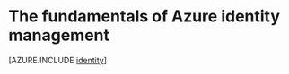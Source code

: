 <properties
    pageTitle="Azure Identity | Azure"
    description="Learn about using Azure Active Directory."
    services="active-directory"
    documentationcenter=".net"
    author="curtand"
    manager="femila"
    editor="" />
<tags
    ms.assetid="30867693-9851-4551-b3d3-df583365207f"
    ms.service="active-directory"
    ms.workload="identity"
    ms.tgt_pltfrm="na"
    ms.devlang="na"
    ms.topic="article"
    ms.date="02/13/2017"
    wacn.date=""
    ms.author="curtand" />

# The fundamentals of Azure identity management
[AZURE.INCLUDE [identity](../../includes/identity.md)]
